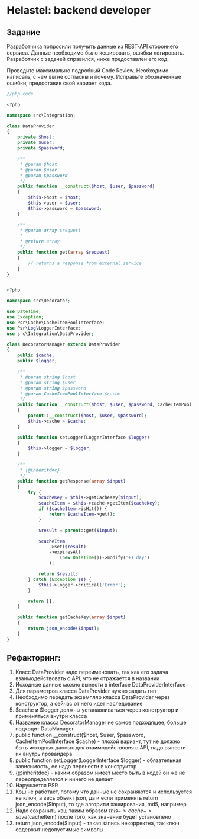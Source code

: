 # Helastel: backend developer
## Задание

Разработчика попросили получить данные из REST-API стороннего сервиса.
Данные необходимо было кешировать, ошибки логировать. Разработчик с задачей справился, ниже предоставлен его код.

Проведите максимально подробный Code Review. Необходимо написать, с чем вы не согласны и почему.
Исправьте обозначенные ошибки, предоставив свой вариант кода.

```php
//php code

<?php

namespace src\Integration;

class DataProvider
{
    private $host;
    private $user;
    private $password;

    /**
     * @param $host
     * @param $user
     * @param $password
     */
    public function __construct($host, $user, $password)
    {
        $this->host = $host;
        $this->user = $user;
        $this->password = $password;
    }

    /**
     * @param array $request
     *
     * @return array
     */
    public function get(array $request)
    {
        // returns a response from external service
    }
}


<?php

namespace src\Decorator;

use DateTime;
use Exception;
use Psr\Cache\CacheItemPoolInterface;
use Psr\Log\LoggerInterface;
use src\Integration\DataProvider;

class DecoratorManager extends DataProvider
{
    public $cache;
    public $logger;

    /**
     * @param string $host
     * @param string $user
     * @param string $password
     * @param CacheItemPoolInterface $cache
     */
    public function __construct($host, $user, $password, CacheItemPoolInterface $cache)
    {
        parent::__construct($host, $user, $password);
        $this->cache = $cache;
    }

    public function setLogger(LoggerInterface $logger)
    {
        $this->logger = $logger;
    }

    /**
     * {@inheritdoc}
     */
    public function getResponse(array $input)
    {
        try {
            $cacheKey = $this->getCacheKey($input);
            $cacheItem = $this->cache->getItem($cacheKey);
            if ($cacheItem->isHit()) {
                return $cacheItem->get();
            }

            $result = parent::get($input);

            $cacheItem
                ->set($result)
                ->expiresAt(
                    (new DateTime())->modify('+1 day')
                );

            return $result;
        } catch (Exception $e) {
            $this->logger->critical('Error');
        }

        return [];
    }

    public function getCacheKey(array $input)
    {
        return json_encode($input);
    }
}

```


## Рефакторинг:

1) Класс DataProvider надо переименовать, так как его задача взаимодействовать с API, что не отражается в названии
2) Исходные данные можно вынести в interface DataProviderInterface
3) Для параметров класса DataProvider нужно задать тип
4) Необходимо передать экземпляр класса DataProvider через конструктор, а сейчас от него идет наследование
5) $cache и $logger должны устанавливаться через конструктор и применяться внутри класса
6) Название класса DecoratorManager не самое подходящее, больше подходит DataManager
7) public function __construct($host, $user, $password, CacheItemPoolInterface $cache) - плохой вариант, тут не должно быть исходных данных для взаимодействовия с API, надо вынести их внутрь провайдера
8) public function setLogger(LoggerInterface $logger) - обязательная зависимость, ее надо перенести в конструктор
9) {@inheritdoc} - каким образом имеет место быть в коде? он же не переопределяется и ничего не делает
10) Нарушается PSR
11) Кэш не работает, потому что данные не сохраняются и используется не ключ, а весь объект json, да и если применять return json_encode($input), то где алгоритм хэширования, md5, например
12) Надо сохранить кэш таким образом $this->cache->save($cacheItem) после того, как значение будет установлено
13) return json_encode($input) - такая запись некорректна, так ключ содержит недопустимые символы

